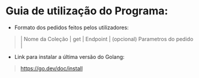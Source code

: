 # Guia de utilização do Programa:

- Formato dos pedidos feitos pelos utilizadores:

> | Nome da Coleção | get | Endpoint | (opcional) Parametros do pedido |

- Link para instalar a última versão do Golang:

> https://go.dev/doc/install

